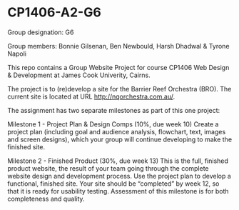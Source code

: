 # CP1406-A2-G6

Group designation: G6

Group members:  Bonnie Gilsenan, Ben Newbould, Harsh Dhadwal & Tyrone Napoli

This repo contains a Group Website Project for course CP1406 Web Design & Development at James Cook Univerity, Cairns.

The project is to (re)develop a site for the Barrier Reef Orchestra (BRO). The current site is located at URL http://nqorchestra.com.au/.

The assignment has two separate milestones as part of this one project:

Milestone 1 - Project Plan & Design Comps (10%, due week 10)
Create a project plan (including goal and audience analysis, flowchart, text, images and screen designs), which your group will continue developing to make the finished site.

Milestone 2 - Finished Product (30%, due week 13)
This is the full, finished product website, the result of your team going through the complete website design and development process. Use the project plan to develop a functional, finished site. Your site should be “completed” by week 12, so that it is ready for usability testing. Assessment of this milestone is for both completeness and quality.

